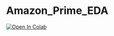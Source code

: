 # Amazon_Prime_EDA


[![Open In Colab](https://colab.research.google.com/assets/colab-badge.svg)](https://colab.research.google.com/drive/16GSGciUqRoGRU80W10PICeZzDwGixkWj?usp=sharing)

